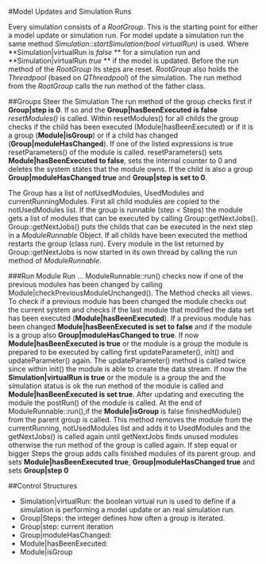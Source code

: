 #Model Updates and Simulation Runs

Every simulation consists of a *RootGroup*. This is the starting point for either a model update or simulation run. 
For model update a simulation run the same method *Simulation::startSimulation(bool virtualRun)* is used. 
Where **Simulation|virtualRun is *false* ** for a simulation run and  **Simulation|virtualRun *true* ** if the model is updated. Before the run method of the *RootGroup* its steps are reset.
*RootGroup* also holds the *Threadpool* (based on *QThreadpool*) of the simulation. 
The run method from the *RootGroup* calls the run method of the father class.

##Groups Steer the Simulation
The run method of the group checks first if **Group|step is 0**. If so and the **Group|hasBeenExecuted is false**  *resetModules()* is called. Within resetModules() for all childs the group checks if the child has been executed (Module|hasBeenExecuted) or if it is a group  (**Module|isGroup**) or if a child has changed (**Group|moduleHasChanged**). If one of the listed expressions
is true resetParameters() of the module is called. resetParameters() sets **Module|hasBeenExecuted to false**, sets the internal counter to 0 and deletes the system states that the module owns. If the child is also a group **Group|moduleHasChanged  true** and **Group|step is set to 0**.

The Group has a list of notUsedModules, UsedModules and currentRunningModules. First all child modules are copied to the notUsedModules list. If the group is runnable (step < Steps) the module gets a list of modules that can be executed by calling Group::getNextJobs(). Group::getNextJobs() puts the childs that can be executed in the next step in a *ModuleRunnable* Object. If all childs have been executed the method restarts the group (class run). Every module in the list returned by Group::getNextJobs is now started in its own thread by calling the run method of *ModuleRunnable*.

###Run Module Run ...
ModuleRunnable::run() checks now if one of the previous modules has been changed by calling Module|checkPreviousModuleUnchanged(). 
The Method checks all views. To check if a previous module has been changed the module checks out the current system and checks if the last module that modified the data set has been executed (**Module|hasBeenExecuted**). If a previous module has been changed **Module|hasBeenExecuted is set to false** and if the module is a group also **Group|moduleHasChanged to true**.
If now **Module|hasBeenExecuted is true** or the module is a group the module is prepared to be executed by calling first updateParameter(), init() and updateParameter() again. The updateParameter() method is called twice since within init() the module is able to create the data stream. If now the **Simulation|virtualRun is true** or the module is a group the and the simulation status is ok the run method of the module is called and **Module|hasBeenExecuted is set true**. After updating and executing the module the postRun() of the module is called. At the end of ModuleRunnable::run(),if the **Module|isGroup** is false finishedModule() from the parent group is called. This method removes the module from the currentRunning, notUsedModules list and adds it to UsedModules and the getNextJobs() is called again until getNextJobs finds unused modules otherwise the run method of the group is called again. If step equal or bigger Steps the group adds calls finished modules of its parent group. and sets **Module|hasBeenExecuted true**, **Group|moduleHasChanged true** and sets  **Group|step 0**

##Control Structures

 - Simulation|virtualRun: the boolean virtual run is used to define if a simulation is performing a model update or an real simulation run.
 - Group|Steps: the integer defines how often a group is iterated. 
 - Group|step: current iteration
 - Group|moduleHasChanged: 
 - Module|hasBeenExecuted: 
 - Module|isGroup


